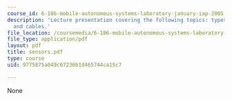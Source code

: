 ```yaml
---
course_id: 6-186-mobile-autonomous-systems-laboratory-january-iap-2005
description: 'Lecture presentation covering the following topics: types of sensors,
  and cables.'
file_location: /coursemedia/6-186-mobile-autonomous-systems-laboratory-january-iap-2005/9775875a049c67236b1d465744ca15c7_sensors.pdf
file_type: application/pdf
layout: pdf
title: sensors.pdf
type: course
uid: 9775875a049c67236b1d465744ca15c7

---
```

None
